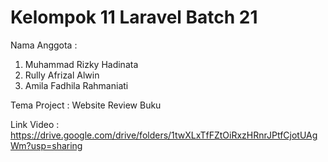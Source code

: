 # Kelompok 11 Laravel Batch 21
Nama Anggota :
1. Muhammad Rizky Hadinata
2. Rully Afrizal Alwin
3. Amila Fadhila Rahmaniati

Tema Project :
Website Review Buku

Link Video : https://drive.google.com/drive/folders/1twXLxTfFZtOiRxzHRnrJPtfCjotUAgWm?usp=sharing
